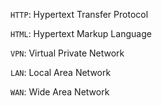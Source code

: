 `HTTP`: Hypertext Transfer Protocol

`HTML`: Hypertext Markup Language

`VPN`: Virtual Private Network

`LAN`: Local Area Network

`WAN`: Wide Area Network
